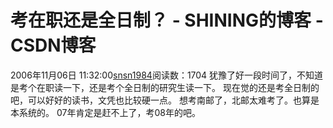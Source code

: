 # 考在职还是全日制？ - SHINING的博客 - CSDN博客
2006年11月06日 11:32:00[snsn1984](https://me.csdn.net/snsn1984)阅读数：1704
犹豫了好一段时间了，不知道是考个在职读一下，还是考个全日制的研究生读一下。
现在觉的还是考全日制的吧，可以好好的读书，文凭也比较硬一点。
想考南邮了，北邮太难考了。也算是本系统的。
07年肯定是赶不上了，考08年的吧。
